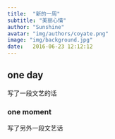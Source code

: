 ```yaml
---
title:  "新的一周"
subtitle: "美丽心情"
author: "Sunshine"
avatar: "img/authors/coyate.png"
image: "img/background.jpg"
date:   2016-06-23 12:12:12
---
```


## one day

写了一段文艺的话

### one moment

写了另外一段文艺话